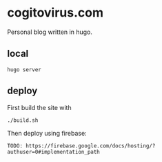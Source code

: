 # cogitovirus.com
Personal blog written in hugo.

## local
```
hugo server
```

## deploy
First build the site with
```
./build.sh
```
Then deploy using firebase:
```
TODO: https://firebase.google.com/docs/hosting/?authuser=0#implementation_path
```
